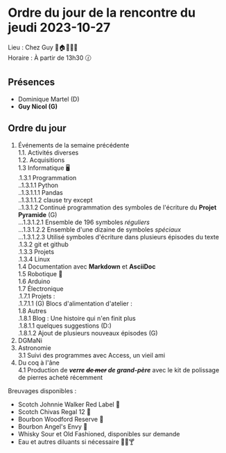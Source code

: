 # Ordre du jour de la rencontre du jeudi 2023-10-27

Lieu :    Chez Guy 🎄🏠🌳🌲🌵  
Horaire : À partir de 13h30 🕜  
## Présences
* Dominique Martel (D)  
* **Guy Nicol (G)**  

## Ordre du jour
1. Événements de la semaine précédente  
 1.1.  Activités diverses  
 1.2.  Acquisitions  
 1.3 Informatique 🖥  
.1.3.1 Programmation  
..1.3.1.1 Python  
..1.3.1.1.1 Pandas  
..1.3.1.1.2 clause try except  
..1.3.1.2 Continué programmation des symboles de l'écriture du **Projet Pyramide** (G)  
...1.3.1.2.1 Ensemble de 196 symboles *réguliers*  
...1.3.1.2.2 Ensemble d'une dizaine de symboles *spéciaux*  
...1.3.1.2.3 Utilisé symboles d'écriture dans plusieurs épisodes du texte  
.1.3.2 git et github  
.1.3.3 Projets  
.1.3.4 Linux  
1.4 Documentation avec **Markdown** et **AsciiDoc**  
1.5 Robotique 🤖   
1.6 Arduino  
1.7 Électronique  
.1.7.1 Projets :  
.1.7.1.1 (G) Blocs d'alimentation d'atelier :  
1.8 Autres  
   .1.8.1 Blog : Une histoire qui n'en finit plus  
   .1.8.1.1 quelques suggestions (D:)  
   .1.8.1.2 Ajout de plusieurs nouveaux épisodes (G)  
2. DGMaNi  
3. Astronomie  
3.1 Suivi des programmes avec Access, un vieil ami   
4. Du coq à l'âne  
4.1 Production de ***verre ~~de mer~~ de grand-père*** avec le kit de polissage de pierres acheté récemment       

Breuvages disponibles :
  * Scotch Johnnie Walker Red Label 🥃
  * Scotch Chivas Regal 12 🥃
  * Bourbon Woodford Reserve 🥃
  * Bourbon Angel's Envy 🥃  
  * Whisky Sour et Old Fashioned, disponibles sur demande
  * Eau et autres diluants si nécessaire 🍶🍺🍸

